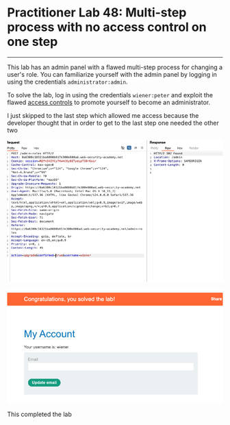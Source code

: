# Practitioner Lab 48: Multi-step process with no access control on one step

---

This lab has an admin panel with a flawed multi-step process for changing a user's role. You can familiarize yourself with the admin panel by logging in using the credentials `administrator:admin`.

To solve the lab, log in using the credentials `wiener:peter` and exploit the flawed [access controls](https://portswigger.net/web-security/access-control) to promote yourself to become an administrator.

I just skipped to the last step which allowed me access because the developer thought that in order to get to the last step one needed the other two 

![Untitled](Practitioner%20Lab%2048%20Multi-step%20process%20with%20no%20acc%204374b7526db94a7c9851d224a869c040/Untitled.png)

![Untitled](Practitioner%20Lab%2048%20Multi-step%20process%20with%20no%20acc%204374b7526db94a7c9851d224a869c040/Untitled%201.png)

This completed the lab